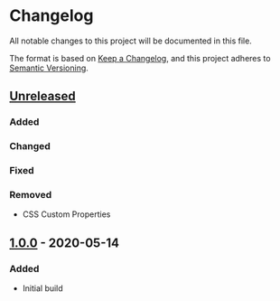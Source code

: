 # Changelog
All notable changes to this project will be documented in this file.

The format is based on [Keep a Changelog](https://keepachangelog.com/en/1.0.0/),
and this project adheres to [Semantic Versioning](https://semver.org/spec/v2.0.0.html).

## [Unreleased]
### Added

### Changed

### Fixed

### Removed
- CSS Custom Properties

## [1.0.0] - 2020-05-14
### Added
- Initial build

[Unreleased]: https://github.com/ninety-six/milo-css-buttons/compare/v1.0.0...HEAD
[1.0.0]: https://github.com/ninety-six/milo-css-buttons/releases/tag/v1.0.0
